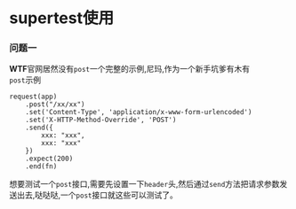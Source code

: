 # supertest使用
  
### 问题一
  
**WTF**官网居然没有`post`一个完整的示例,尼玛,作为一个新手坑爹有木有  
`post`示例
<pre><code>request(app)
    .post("/xx/xx")
    .set('Content-Type', 'application/x-www-form-urlencoded')
    .set('X-HTTP-Method-Override', 'POST')
    .send({
        xxx: "xxx",
        xxx: "xxx"
    })
    .expect(200)
    .end(fn)</code></pre>  

想要测试一个`post`接口,需要先设置一下`header`头,然后通过`send`方法把请求参数发送出去,哒哒哒,一个`post`接口就这些可以测试了。